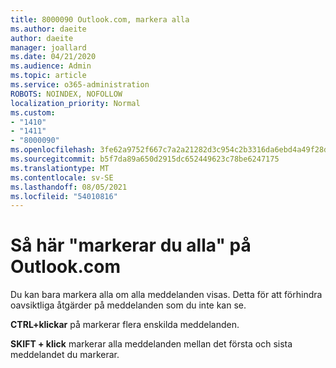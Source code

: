 ```yaml
---
title: 8000090 Outlook.com, markera alla
ms.author: daeite
author: daeite
manager: joallard
ms.date: 04/21/2020
ms.audience: Admin
ms.topic: article
ms.service: o365-administration
ROBOTS: NOINDEX, NOFOLLOW
localization_priority: Normal
ms.custom:
- "1410"
- "1411"
- "8000090"
ms.openlocfilehash: 3fe62a9752f667c7a2a21282d3c954c2b3316da6ebd4a49f28dd2afb2444c7c1
ms.sourcegitcommit: b5f7da89a650d2915dc652449623c78be6247175
ms.translationtype: MT
ms.contentlocale: sv-SE
ms.lasthandoff: 08/05/2021
ms.locfileid: "54010816"
---
```

# <a name="how-to-select-all-in-outlookcom"></a>Så här "markerar du alla" på Outlook.com

Du kan bara markera alla om alla meddelanden visas. Detta för att förhindra oavsiktliga åtgärder på meddelanden som du inte kan se.

**CTRL+klickar** på markerar flera enskilda meddelanden.

**SKIFT + klick** markerar alla meddelanden mellan det första och sista meddelandet du markerar.